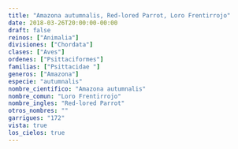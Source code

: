 ```yaml
---
title: "Amazona autumnalis, Red-lored Parrot, Loro Frentirrojo"
date: 2018-03-26T20:00:00-00:00
draft: false
reinos: ["Animalia"]
divisiones: ["Chordata"]
clases: ["Aves"]
ordenes: ["Psittaciformes"]
familias: ["Psittacidae "]
generos: ["Amazona"]
especie: "autumnalis"
nombre_cientifico: "Amazona autumnalis"
nombre_comun: "Loro Frentirrojo"
nombre_ingles: "Red-lored Parrot"
otros_nombres: ""
garrigues: "172"
vista: true
los_cielos: true
---
```

